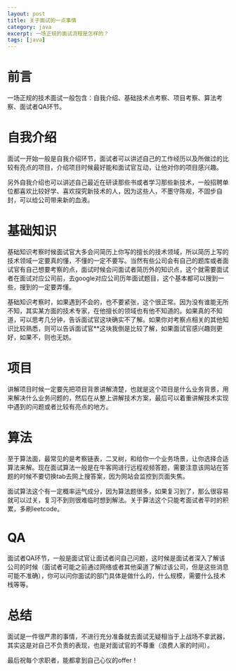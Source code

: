 ```yaml
---
layout: post
title: 关于面试的一点事情
category: java
excerpt: 一场正规的面试流程是怎样的？
tags: [java]
--- 
```


# 前言
一场正规的技术面试一般包含：自我介绍、基础技术点考察、项目考察、算法考察、面试者QA环节。


# 自我介绍
面试一开始一般是自我介绍环节，面试者可以讲述自己的工作经历以及所做过的比较有亮点的项目，介绍项目时候最好能和面试官互动，让他对你的项目感兴趣。



另外自我介绍也可以讲述自己最近在研读那些书或者学习那些新技术，一般招聘单位都喜欢比较好学、喜欢探究新技术的人，因为这些人，不墨守陈规，不固步自封，可以给公司带来新的血液。


# 基础知识

基础知识考察时候面试官大多会问简历上你写的擅长的技术领域，所以简历上写的技术领域一定要真的懂，不懂的一定不要写。当然有些公司会有自己的题库或者面试官有自己想要考察的点，面试时候会问面试者简历外的知识点，这个就需要面试者在面试对应公司前，去google对应公司历年面试题目，这个基本都可以搜到一些，搜到的一定要弄懂。



基础知识考察时，如果遇到不会的，也不要紧张，这个很正常。因为没有谁能无所不知，其实某方面的技术专家，在他擅长的领域也有他不知道的。如果真的不知道，可以思考几分钟，告诉面试官这块确实不了解。如果你对考察点相关的其他知识比较熟悉，则可以告诉面试官**这块我倒是比较了解，如果面试官感兴趣则更好，如果不，则也无妨。


# 项目
讲解项目时候一定要先把项目背景讲解清楚，也就是这个项目是什么业务背景，用来解决什么业务问题的，然后在从整上讲解技术方案，最后可以着重讲解技术实现中遇到的问题或者比较有亮点的地方。

# 算法

至于算法面，最常见的是考察链表，二叉树，和给你一个业务场景，让你选择合适算法来解。现在面试算法一般是在牛客网进行远程视频答题，需要注意该网站在答题的时候不要切换tab去网上搜答案，因为网站会监控到页面失焦。



面试算法这个有一定概率运气成分，因为算法题很多，如果复习到了，那么很容易就可以过关，复习不到则很难临时想到解法。关于算法这个只能考面试者平时的积累，多刷leetcode。


# QA
面试者QA环节，一般是面试官让面试者问自己问题，这时候是面试者深入了解该公司的时候（面试者可能之前通过网络或者其他渠道了解过该公司，但是这些消息可能不准确），你可以问你面试的部门具体是做什么的，什么规模，需要什么技术栈等等。

# 总结

面试是一件很严肃的事情，不进行充分准备就去面试无疑相当于上战场不拿武器，其实这是对自己不负责的表现，也是对面试官的不尊重（浪费人家的时间）。


最后祝每个求职者，能都拿到自己心仪的offer！


